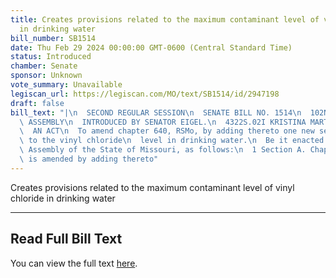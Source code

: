 ```yaml
---
title: Creates provisions related to the maximum contaminant level of vinyl chloride
  in drinking water
bill_number: SB1514
date: Thu Feb 29 2024 00:00:00 GMT-0600 (Central Standard Time)
status: Introduced
chamber: Senate
sponsor: Unknown
vote_summary: Unavailable
legiscan_url: https://legiscan.com/MO/text/SB1514/id/2947198
draft: false
bill_text: "|\n  SECOND REGULAR SESSION\n  SENATE BILL NO. 1514\n  102ND GENERA L\
  \ ASSEMBLY\n  INTRODUCED BY SENATOR EIGEL.\n  4322S.02I KRISTINA MARTIN, Secretary\n\
  \  AN ACT\n  To amend chapter 640, RSMo, by adding thereto one new section relating\
  \ to the vinyl chloride\n  level in drinking water.\n  Be it enacted by the General\
  \ Assembly of the State of Missouri, as follows:\n  1 Section A. Chapter 640, RSMo,\
  \ is amended by adding thereto"
---
```

Creates provisions related to the maximum contaminant level of vinyl chloride in drinking water

---

## Read Full Bill Text

You can view the full text [here](https://legiscan.com/MO/text/SB1514/id/2947198).
